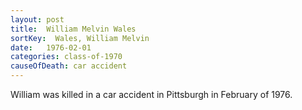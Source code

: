 ```yaml
---
layout: post
title:  William Melvin Wales
sortKey:  Wales, William Melvin
date:   1976-02-01
categories: class-of-1970
causeOfDeath: car accident
---
```

William was killed in a car accident in Pittsburgh in February of 1976.
